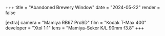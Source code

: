 +++
title =  "Abandoned Brewery Window"
date =  "2024-05-22"
render = false

[extra]
camera =  "Mamiya RB67 ProSD"
film =  "Kodak T-Max 400"
developer =  "Xtol 1:1"
lens = "Mamiya-Sekor K/L 90mm f3.8"
+++
